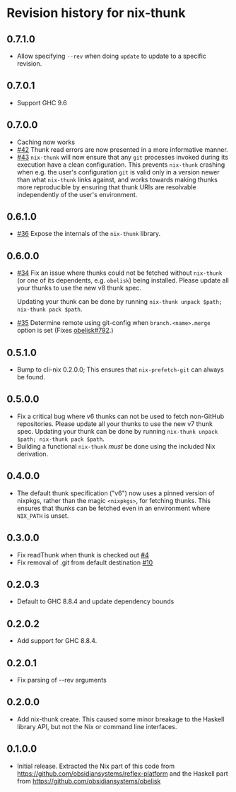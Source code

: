 # Revision history for nix-thunk

## 0.7.1.0
* Allow specifying `--rev` when doing `update` to update to a specific revision.

## 0.7.0.1

* Support GHC 9.6

## 0.7.0.0

* Caching now works
* [#42](https://github.com/obsidiansystems/nix-thunk/pull/42) Thunk read errors are now presented in a more informative manner.
* [#43](https://github.com/obsidiansystems/nix-thunk/pull/43) `nix-thunk` will now ensure that any `git` processes invoked during its execution have a clean configuration. 
  This prevents `nix-thunk` crashing when e.g. the user's configuration `git` is valid only in a version newer than what `nix-thunk` links against, and works towards making thunks more reproducible by ensuring that thunk URIs are resolvable independently of the user's environment.

## 0.6.1.0

* [#36](https://github.com/obsidiansystems/nix-thunk/pull/36) Expose the internals of the `nix-thunk` library.

## 0.6.0.0

* [#34](https://github.com/obsidiansystems/nix-thunk/pull/34) Fix an
  issue where thunks could not be fetched without `nix-thunk` (or one of
  its dependents, e.g. `obelisk`) being installed. Please update all
  your thunks to use the new v8 thunk spec.

  Updating your thunk can be done by running `nix-thunk unpack $path; nix-thunk pack $path`.

* [#35](https://github.com/obsidiansystems/nix-thunk/pull/35) Determine remote using git-config when `branch.<name>.merge` option is set
  (Fixes [obelisk#792](https://github.com/obsidiansystems/obelisk/issues/792).)

## 0.5.1.0

* Bump to cli-nix 0.2.0.0; This ensures that `nix-prefetch-git` can always be found.

## 0.5.0.0

* Fix a critical bug where v6 thunks can not be used to fetch non-GitHub repositories. Please update all your thunks to use the new v7 thunk spec.
  Updating your thunk can be done by running `nix-thunk unpack $path; nix-thunk pack $path`.
* Building a functional `nix-thunk` _must_ be done using the included Nix derivation.

## 0.4.0.0

* The default thunk specification ("v6") now uses a pinned version of nixpkgs, rather than the magic `<nixpkgs>`, for fetching thunks. This ensures that thunks can be fetched even in an environment where `NIX_PATH` is unset.

## 0.3.0.0

* Fix readThunk when thunk is checked out [#4](https://github.com/obsidiansystems/nix-thunk/pull/4)
* Fix removal of .git from default destination [#10](https://github.com/obsidiansystems/nix-thunk/pull/10)

## 0.2.0.3

* Default to GHC 8.8.4 and update dependency bounds

## 0.2.0.2
* Add support for GHC 8.8.4.

## 0.2.0.1
* Fix parsing of --rev arguments

## 0.2.0.0
* Add nix-thunk create.  This caused some minor breakage to the Haskell library API, but not the Nix or command line interfaces.

## 0.1.0.0
* Initial release.  Extracted the Nix part of this code from https://github.com/obsidiansystems/reflex-platform and the Haskell part from https://github.com/obsidiansystems/obelisk
